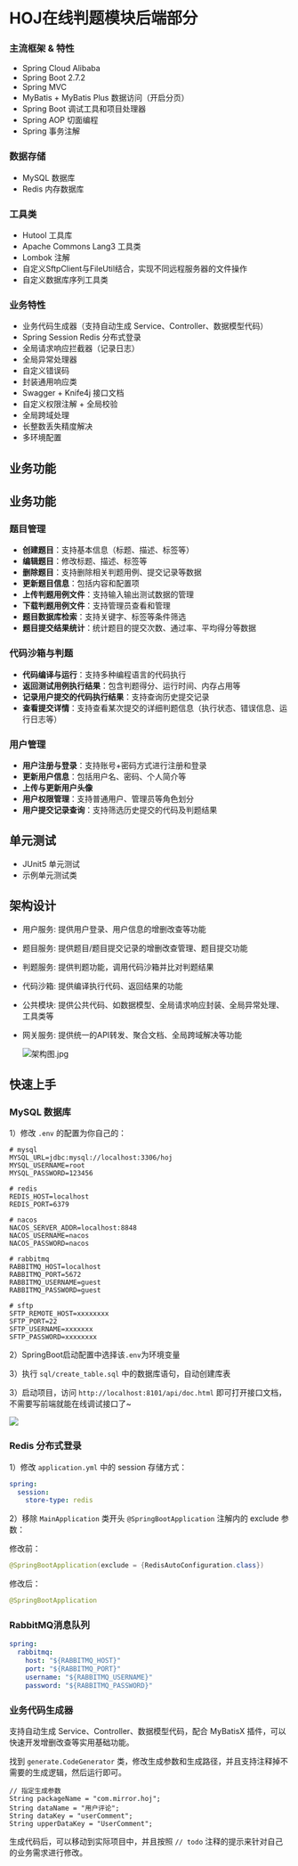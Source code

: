 # HOJ在线判题模块后端部分


### 主流框架 & 特性

- Spring Cloud Alibaba
- Spring Boot 2.7.2
- Spring MVC
- MyBatis + MyBatis Plus 数据访问（开启分页）
- Spring Boot 调试工具和项目处理器
- Spring AOP 切面编程
- Spring 事务注解


### 数据存储

- MySQL 数据库
- Redis 内存数据库

### 工具类

- Hutool 工具库
- Apache Commons Lang3 工具类
- Lombok 注解
- 自定义SftpClient与FileUtil结合，实现不同远程服务器的文件操作
- 自定义数据库序列工具类

### 业务特性

- 业务代码生成器（支持自动生成 Service、Controller、数据模型代码）
- Spring Session Redis 分布式登录
- 全局请求响应拦截器（记录日志）
- 全局异常处理器
- 自定义错误码
- 封装通用响应类
- Swagger + Knife4j 接口文档
- 自定义权限注解 + 全局校验
- 全局跨域处理
- 长整数丢失精度解决
- 多环境配置


## 业务功能

## 业务功能

### 题目管理
- **创建题目**：支持基本信息（标题、描述、标签等）
- **编辑题目**：修改标题、描述、标签等
- **删除题目**：支持删除相关判题用例、提交记录等数据
- **更新题目信息**：包括内容和配置项
- **上传判题用例文件**：支持输入输出测试数据的管理
- **下载判题用例文件**：支持管理员查看和管理
- **题目数据库检索**：支持关键字、标签等条件筛选
- **题目提交结果统计**：统计题目的提交次数、通过率、平均得分等数据

### 代码沙箱与判题
- **代码编译与运行**：支持多种编程语言的代码执行
- **返回测试用例执行结果**：包含判题得分、运行时间、内存占用等
- **记录用户提交的代码执行结果**：支持查询历史提交记录
- **查看提交详情**：支持查看某次提交的详细判题信息（执行状态、错误信息、运行日志等）

### 用户管理
- **用户注册与登录**：支持账号+密码方式进行注册和登录
- **更新用户信息**：包括用户名、密码、个人简介等
- **上传与更新用户头像**
- **用户权限管理**：支持普通用户、管理员等角色划分
- **用户提交记录查询**：支持筛选历史提交的代码及判题结果


## 单元测试

- JUnit5 单元测试
- 示例单元测试类

## 架构设计
- 用户服务: 提供用户登录、用户信息的增删改查等功能
- 题目服务: 提供题目/题目提交记录的增删改查管理、题目提交功能
- 判题服务: 提供判题功能，调用代码沙箱并比对判题结果
- 代码沙箱: 提供编译执行代码、返回结果的功能
- 公共模块: 提供公共代码、如数据模型、全局请求响应封装、全局异常处理、工具类等
- 网关服务: 提供统一的API转发、聚合文档、全局跨域解决等功能

  ![架构图.jpg](doc/架构图.jpg)

## 快速上手


### MySQL 数据库

1）修改 `.env` 的配置为你自己的：

```properties
# mysql
MYSQL_URL=jdbc:mysql://localhost:3306/hoj
MYSQL_USERNAME=root
MYSQL_PASSWORD=123456

# redis
REDIS_HOST=localhost
REDIS_PORT=6379

# nacos
NACOS_SERVER_ADDR=localhost:8848
NACOS_USERNAME=nacos
NACOS_PASSWORD=nacos

# rabbitmq
RABBITMQ_HOST=localhost
RABBITMQ_PORT=5672
RABBITMQ_USERNAME=guest
RABBITMQ_PASSWORD=guest

# sftp
SFTP_REMOTE_HOST=xxxxxxxx
SFTP_PORT=22
SFTP_USERNAME=xxxxxxx
SFTP_PASSWORD=xxxxxxxx
```
2）SpringBoot启动配置中选择该`.env`为环境变量

3）执行 `sql/create_table.sql` 中的数据库语句，自动创建库表

3）启动项目，访问 `http://localhost:8101/api/doc.html` 即可打开接口文档，不需要写前端就能在线调试接口了~

![](doc/swagger.png)

### Redis 分布式登录


1）修改 `application.yml` 中的 session 存储方式：

```yml
spring:
  session:
    store-type: redis
```

2）移除 `MainApplication` 类开头 `@SpringBootApplication` 注解内的 exclude 参数：

修改前：

```java
@SpringBootApplication(exclude = {RedisAutoConfiguration.class})
```

修改后：

```java
@SpringBootApplication
```
### RabbitMQ消息队列
```yml
spring:
  rabbitmq:
    host: "${RABBITMQ_HOST}"
    port: "${RABBITMQ_PORT}"
    username: "${RABBITMQ_USERNAME}"
    password: "${RABBITMQ_PASSWORD}"
```

### 业务代码生成器

支持自动生成 Service、Controller、数据模型代码，配合 MyBatisX 插件，可以快速开发增删改查等实用基础功能。

找到 `generate.CodeGenerator` 类，修改生成参数和生成路径，并且支持注释掉不需要的生成逻辑，然后运行即可。

```
// 指定生成参数
String packageName = "com.mirror.hoj";
String dataName = "用户评论";
String dataKey = "userComment";
String upperDataKey = "UserComment";
```

生成代码后，可以移动到实际项目中，并且按照 `// todo` 注释的提示来针对自己的业务需求进行修改。
